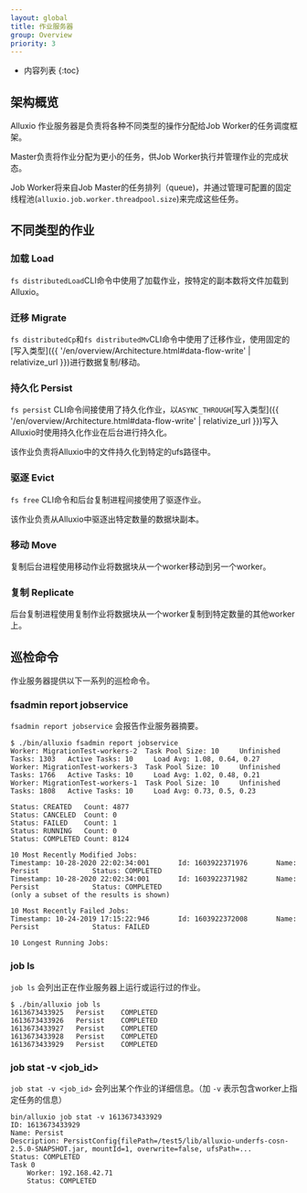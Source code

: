```yaml
---
layout: global
title: 作业服务器
group: Overview
priority: 3
---
```


* 内容列表
{:toc}

## 架构概览

Alluxio 作业服务器是负责将各种不同类型的操作分配给Job Worker的任务调度框架。

Master负责将作业分配为更小的任务，供Job Worker执行并管理作业的完成状态。

Job Worker将来自Job Master的任务排列（queue)，并通过管理可配置的固定线程池(`alluxio.job.worker.threadpool.size`)来完成这些任务。

## 不同类型的作业

### 加载 Load

`fs distributedLoad`CLI命令中使用了加载作业，按特定的副本数将文件加载到Alluxio。

### 迁移 Migrate

`fs distributedCp`和`fs distributedMv`CLI命令中使用了迁移作业，使用固定的[写入类型]({{ '/en/overview/Architecture.html#data-flow-write' | relativize_url }})进行数据复制/移动。

### 持久化 Persist

`fs persist` CLI命令间接使用了持久化作业，以`ASYNC_THROUGH`[写入类型]({{ '/en/overview/Architecture.html#data-flow-write' | relativize_url }})写入Alluxio时使用持久化作业在后台进行持久化。

该作业负责将Alluxio中的文件持久化到特定的ufs路径中。

### 驱逐 Evict

`fs free` CLI命令和后台复制进程间接使用了驱逐作业。

该作业负责从Alluxio中驱逐出特定数量的数据块副本。

### 移动 Move

复制后台进程使用移动作业将数据块从一个worker移动到另一个worker。

### 复制 Replicate

后台复制进程使用复制作业将数据块从一个worker复制到特定数量的其他worker上。

## 巡检命令

作业服务器提供以下一系列的巡检命令。

### fsadmin report jobservice

`fsadmin report jobservice` 会报告作业服务器摘要。

```console
$ ./bin/alluxio fsadmin report jobservice
Worker: MigrationTest-workers-2  Task Pool Size: 10     Unfinished Tasks: 1303   Active Tasks: 10     Load Avg: 1.08, 0.64, 0.27
Worker: MigrationTest-workers-3  Task Pool Size: 10     Unfinished Tasks: 1766   Active Tasks: 10     Load Avg: 1.02, 0.48, 0.21
Worker: MigrationTest-workers-1  Task Pool Size: 10     Unfinished Tasks: 1808   Active Tasks: 10     Load Avg: 0.73, 0.5, 0.23

Status: CREATED   Count: 4877
Status: CANCELED  Count: 0
Status: FAILED    Count: 1
Status: RUNNING   Count: 0
Status: COMPLETED Count: 8124

10 Most Recently Modified Jobs:
Timestamp: 10-28-2020 22:02:34:001       Id: 1603922371976       Name: Persist             Status: COMPLETED
Timestamp: 10-28-2020 22:02:34:001       Id: 1603922371982       Name: Persist             Status: COMPLETED
(only a subset of the results is shown)

10 Most Recently Failed Jobs:
Timestamp: 10-24-2019 17:15:22:946       Id: 1603922372008       Name: Persist             Status: FAILED

10 Longest Running Jobs:
```

### job ls

`job ls` 会列出正在作业服务器上运行或运行过的作业。

```console
$ ./bin/alluxio job ls
1613673433925   Persist    COMPLETED
1613673433926   Persist    COMPLETED
1613673433927   Persist    COMPLETED
1613673433928   Persist    COMPLETED
1613673433929   Persist    COMPLETED
```

### job stat -v <job_id> 

`job stat -v <job_id>` 会列出某个作业的详细信息。（加 `-v` 表示包含worker上指定任务的信息）

```console
bin/alluxio job stat -v 1613673433929
ID: 1613673433929
Name: Persist
Description: PersistConfig{filePath=/test5/lib/alluxio-underfs-cosn-2.5.0-SNAPSHOT.jar, mountId=1, overwrite=false, ufsPath=...
Status: COMPLETED
Task 0
	Worker: 192.168.42.71
	Status: COMPLETED
```

